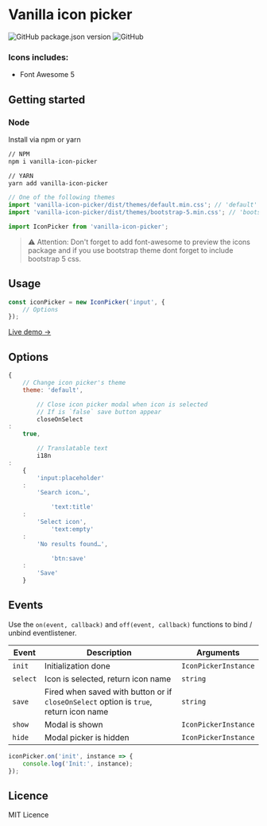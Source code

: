 # Vanilla icon picker

![GitHub package.json version](https://img.shields.io/github/package-json/v/appolodev/icon-picker?color=blue&style=flat-square)
![GitHub](https://img.shields.io/github/license/appolodev/icon-picker?style=flat-square)

### Icons includes:

- Font Awesome 5

## Getting started

### Node

Install via npm or yarn

```bash
// NPM
npm i vanilla-icon-picker

// YARN
yarn add vanilla-icon-picker
```

```js
// One of the following themes
import 'vanilla-icon-picker/dist/themes/default.min.css'; // 'default' theme
import 'vanilla-icon-picker/dist/themes/bootstrap-5.min.css'; // 'bootstrap-5' theme

import IconPicker from 'vanilla-icon-picker';
```

> ⚠️ Attention: Don't forget to add font-awesome to preview the icons package and if you use bootstrap theme dont forget to include bootstrap 5 css.

## Usage

```javascript
const iconPicker = new IconPicker('input', {
    // Options
});
```

[Live demo →](https://appolodev.github.io/vanilla-icon-picker/)

## Options

```javascript
{
    // Change icon picker's theme
    theme: 'default',

        // Close icon picker modal when icon is selected
        // If is `false` save button appear
        closeOnSelect
:
    true,

        // Translatable text
        i18n
:
    {
        'input:placeholder'
    :
        'Search icon…',

            'text:title'
    :
        'Select icon',
            'text:empty'
    :
        'No results found…',

            'btn:save'
    :
        'Save'
    }
```

## Events

Use the `on(event, callback)` and `off(event, callback)` functions to bind / unbind eventlistener.

| Event          | Description                           | Arguments            |
| -------------- | -----------                           | ---------            |
| `init`         | Initialization done                   | `IconPickerInstance` |
| `select`       | Icon is selected, return icon name    | `string`             |
| `save`         | Fired when saved with button or if `closeOnSelect` option is `true`, return icon name | `string`             |
| `show`         | Modal is shown                        | `IconPickerInstance` |
| `hide`         | Modal picker is hidden                | `IconPickerInstance` |

```javascript
iconPicker.on('init', instance => {
    console.log('Init:', instance);
});
```

## Licence

MIT Licence

